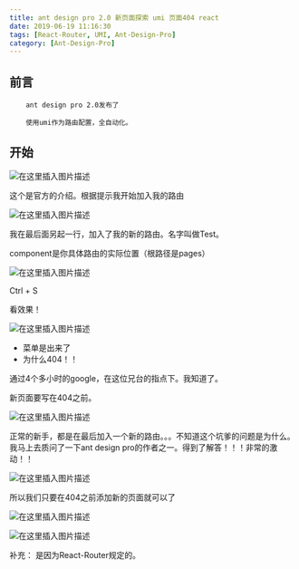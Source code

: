 ```yaml
---
title: ant design pro 2.0 新页面探索 umi 页面404 react
date: 2019-06-19 11:16:30
tags: [React-Router, UMI, Ant-Design-Pro]
category: [Ant-Design-Pro]
---
```


## 前言

		ant design pro 2.0发布了

		使用umi作为路由配置，全自动化。
		
## 开始

![在这里插入图片描述](http://i2.tiimg.com/691643/86ffd9a4cddc8c0a.png)

这个是官方的介绍。根据提示我开始加入我的路由


![在这里插入图片描述](http://i2.tiimg.com/691643/27a1b09e06e2c77b.png)

我在最后面另起一行，加入了我的新的路由。名字叫做Test。

component是你具体路由的实际位置（根路径是pages）


![在这里插入图片描述](http://i2.tiimg.com/691643/25d25bc09010eb44.png)

Ctrl + S

看效果！

![在这里插入图片描述](http://i2.tiimg.com/691643/c56a7c3c9d20f79a.png)

 - 菜单是出来了
 - 为什么404！！
 
 通过4个多小时的google，在这位兄台的指点下。我知道了。


新页面要写在404之前。

![在这里插入图片描述](http://i2.tiimg.com/691643/372f07cd5d3793e8.png)

正常的新手，都是在最后加入一个新的路由。。。不知道这个坑爹的问题是为什么。我马上去质问了一下ant design pro的作者之一。得到了解答！！！非常的激动！！


![在这里插入图片描述](http://i2.tiimg.com/691643/4e4507f49ce412da.png)


所以我们只要在404之前添加新的页面就可以了

![在这里插入图片描述](http://i2.tiimg.com/691643/2daa11d263e0d7df.png)


![在这里插入图片描述](http://i2.tiimg.com/691643/07a82014b4b87ba8.png)

补充：
是因为React-Router规定的。